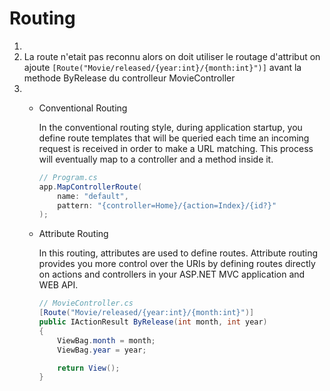 # Routing

1.  
2.  
    La route n'etait pas reconnu
    alors on doit utiliser le routage d'attribut
    on ajoute `[Route("Movie/released/{year:int}/{month:int}")]` avant la methode ByRelease du controlleur MovieController
3.  
    - Conventional Routing

        In the conventional routing style, during application startup, you define route templates that will be queried each time an incoming request is received in order to make a URL matching. This process will eventually map to a controller and a method inside it.

        ```cs
        // Program.cs
        app.MapControllerRoute(
            name: "default",
            pattern: "{controller=Home}/{action=Index}/{id?}"
        );
        ```

    - Attribute Routing

        In this routing, attributes are used to define routes. Attribute routing provides you more control over the URIs by defining routes directly on actions and controllers in your ASP.NET MVC application and WEB API.

        ```cs
        // MovieController.cs
        [Route("Movie/released/{year:int}/{month:int}")]
        public IActionResult ByRelease(int month, int year)
        {
            ViewBag.month = month;
            ViewBag.year = year;

            return View();
        }
        ```
